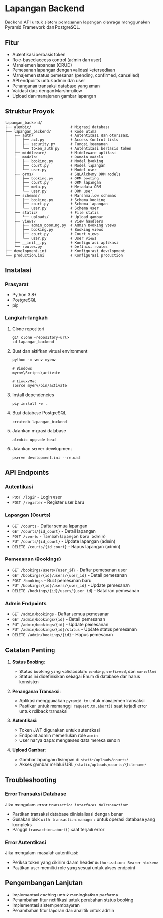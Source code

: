 # Lapangan Backend

Backend API untuk sistem pemesanan lapangan olahraga menggunakan Pyramid Framework dan PostgreSQL.

## Fitur

- Autentikasi berbasis token
- Role-based access control (admin dan user)
- Manajemen lapangan (CRUD)
- Pemesanan lapangan dengan validasi ketersediaan
- Manajemen status pemesanan (pending, confirmed, cancelled)
- API endpoints untuk admin dan user
- Penanganan transaksi database yang aman
- Validasi data dengan Marshmallow
- Upload dan manajemen gambar lapangan

## Struktur Proyek

```
lapangan_backend/
├── alembic/                  # Migrasi database
├── lapangan_backend/         # Kode utama
│   ├── auth/                 # Autentikasi dan otorisasi
│   │   ├── acl.py            # Access Control Lists
│   │   ├── security.py       # Fungsi keamanan
│   │   └── token_auth.py     # Autentikasi berbasis token
│   ├── middleware/           # Middleware aplikasi
│   ├── models/               # Domain models
│   │   ├── booking.py        # Model booking
│   │   ├── court.py          # Model lapangan
│   │   └── user.py           # Model user
│   ├── orms/                 # SQLAlchemy ORM models
│   │   ├── booking.py        # ORM booking
│   │   ├── court.py          # ORM lapangan
│   │   ├── meta.py           # Metadata ORM
│   │   └── user.py           # ORM user
│   ├── schemas/              # Marshmallow schemas
│   │   ├── booking.py        # Schema booking
│   │   ├── court.py          # Schema lapangan
│   │   └── user.py           # Schema user
│   ├── static/               # File statis
│   │   └── uploads/          # Upload gambar
│   ├── views/                # View handlers
│   │   ├── admin_booking.py  # Admin booking views
│   │   ├── booking.py        # Booking views
│   │   ├── court.py          # Court views
│   │   └── user.py           # User views
│   ├── __init__.py           # Konfigurasi aplikasi
│   └── routes.py             # Definisi routes
├── development.ini           # Konfigurasi development
└── production.ini            # Konfigurasi production
```

## Instalasi

### Prasyarat

- Python 3.8+
- PostgreSQL
- pip

### Langkah-langkah

1. Clone repositori
   ```
   git clone <repository-url>
   cd lapangan_backend
   ```

2. Buat dan aktifkan virtual environment
   ```
   python -m venv myenv
   
   # Windows
   myenv\Scripts\activate
   
   # Linux/Mac
   source myenv/bin/activate
   ```

3. Install dependencies
   ```
   pip install -e .
   ```

4. Buat database PostgreSQL
   ```
   createdb lapangan_backend
   ```

5. Jalankan migrasi database
   ```
   alembic upgrade head
   ```

6. Jalankan server development
   ```
   pserve development.ini --reload
   ```

## API Endpoints

### Autentikasi

- `POST /login` - Login user
- `POST /register` - Register user baru

### Lapangan (Courts)

- `GET /courts` - Daftar semua lapangan
- `GET /courts/{id_court}` - Detail lapangan
- `POST /courts` - Tambah lapangan baru (admin)
- `PUT /courts/{id_court}` - Update lapangan (admin)
- `DELETE /courts/{id_court}` - Hapus lapangan (admin)

### Pemesanan (Bookings)

- `GET /bookings/users/{user_id}` - Daftar pemesanan user
- `GET /bookings/{id}/users/{user_id}` - Detail pemesanan
- `POST /bookings` - Buat pemesanan baru
- `PUT /bookings/{id}/users/{user_id}` - Update pemesanan
- `DELETE /bookings/{id}/users/{user_id}` - Batalkan pemesanan

### Admin Endpoints

- `GET /admin/bookings` - Daftar semua pemesanan
- `GET /admin/bookings/{id}` - Detail pemesanan
- `PUT /admin/bookings/{id}` - Update pemesanan
- `PUT /admin/bookings/{id}/status` - Update status pemesanan
- `DELETE /admin/bookings/{id}` - Hapus pemesanan

## Catatan Penting

1. **Status Booking**:
   - Status booking yang valid adalah: `pending`, `confirmed`, dan `cancelled`
   - Status ini didefinisikan sebagai Enum di database dan harus konsisten

2. **Penanganan Transaksi**:
   - Aplikasi menggunakan `pyramid_tm` untuk manajemen transaksi
   - Pastikan untuk memanggil `request.tm.abort()` saat terjadi error untuk rollback transaksi

3. **Autentikasi**:
   - Token JWT digunakan untuk autentikasi
   - Endpoint admin memerlukan role `admin`
   - User hanya dapat mengakses data mereka sendiri

4. **Upload Gambar**:
   - Gambar lapangan disimpan di `static/uploads/courts/`
   - Akses gambar melalui URL `/static/uploads/courts/{filename}`

## Troubleshooting

### Error Transaksi Database

Jika mengalami error `transaction.interfaces.NoTransaction`:
- Pastikan transaksi database diinisialisasi dengan benar
- Gunakan blok `with transaction.manager:` untuk operasi database yang kompleks
- Panggil `transaction.abort()` saat terjadi error

### Error Autentikasi

Jika mengalami masalah autentikasi:
- Periksa token yang dikirim dalam header `Authorization: Bearer <token>`
- Pastikan user memiliki role yang sesuai untuk akses endpoint

## Pengembangan Lanjutan

- Implementasi caching untuk meningkatkan performa
- Penambahan fitur notifikasi untuk perubahan status booking
- Implementasi sistem pembayaran
- Penambahan fitur laporan dan analitik untuk admin
